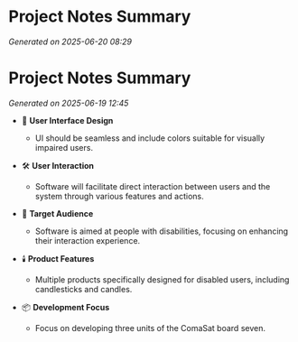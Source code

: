 # Project Notes Summary

*Generated on 2025-06-20 08:29*

# Project Notes Summary

*Generated on 2025-06-19 12:45*

- 🎨 **User Interface Design**
  - UI should be seamless and include colors suitable for visually impaired users.

- 🛠️ **User Interaction**
  - Software will facilitate direct interaction between users and the system through various features and actions.

- 🎯 **Target Audience**
  - Software is aimed at people with disabilities, focusing on enhancing their interaction experience.

- 🕯️ **Product Features**
  - Multiple products specifically designed for disabled users, including candlesticks and candles.

- 📦 **Development Focus**
  - Focus on developing three units of the ComaSat board seven.